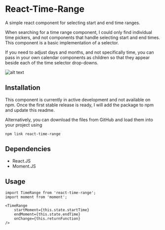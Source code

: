 # React-Time-Range

A simple react component for selecting start and end time ranges.

When searching for a time range component, I could only find individual time pickers, and not components that handle selecting start and end times. This component is a basic implementation of a selector.

If you need to adjust days and months, and not specifically time, you can pass in your own calendar components as children so that they appear beside each of the time selector drop-downs.

![alt text](https://i.imgur.com/D4BHEXy.png "React Time Range")

Installation
-----

This component is currently in active development and not available on npm. Once the first stable release is ready, I will add the package to npm and update this readme.

Alternatively, you can download the files from GitHub and load them into your project using
```
npm link react-time-range
```

Dependencies
-----
- React.JS
- Moment.JS

Usage
-----

```
import TimeRange from 'react-time-range';
import moment from 'moment';

<TimeRange
	startMoment={this.state.startTime}
	endMoment={this.state.endTime}
	onChange={this.returnFunction}
/>
```